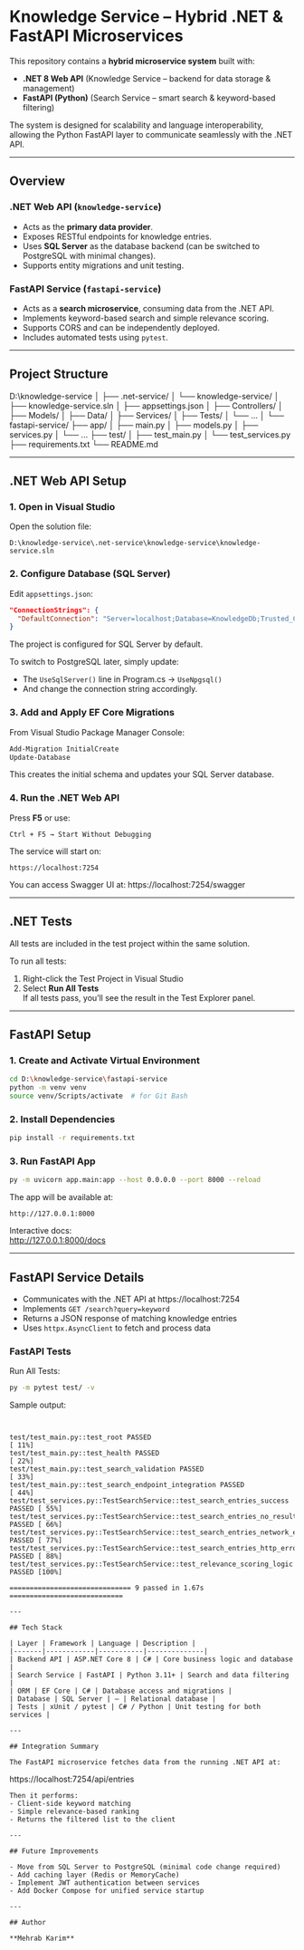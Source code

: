 # Knowledge Service – Hybrid .NET & FastAPI Microservices

This repository contains a **hybrid microservice system** built with:

- **.NET 8 Web API** (Knowledge Service – backend for data storage & management)
- **FastAPI (Python)** (Search Service – smart search & keyword-based filtering)

The system is designed for scalability and language interoperability, allowing the Python FastAPI layer to communicate seamlessly with the .NET API.

---

## Overview

### .NET Web API (`knowledge-service`)
- Acts as the **primary data provider**.
- Exposes RESTful endpoints for knowledge entries.
- Uses **SQL Server** as the database backend (can be switched to PostgreSQL with minimal changes).
- Supports entity migrations and unit testing.

### FastAPI Service (`fastapi-service`)
- Acts as a **search microservice**, consuming data from the .NET API.
- Implements keyword-based search and simple relevance scoring.
- Supports CORS and can be independently deployed.
- Includes automated tests using `pytest`.

---

## Project Structure

D:\knowledge-service
│
├── .net-service/
│   └── knowledge-service/
│       ├── knowledge-service.sln
│       ├── appsettings.json
│       ├── Controllers/
│       ├── Models/
│       ├── Data/
│       ├── Services/
│       ├── Tests/
│       └── ...
│
└── fastapi-service/
    ├── app/
    │   ├── main.py
    │   ├── models.py
    │   ├── services.py
    │   └── ...
    ├── test/
    │   ├── test_main.py
    │   └── test_services.py
    ├── requirements.txt
    └── README.md

---

## .NET Web API Setup

### 1. Open in Visual Studio
Open the solution file:
```
D:\knowledge-service\.net-service\knowledge-service\knowledge-service.sln
```

### 2. Configure Database (SQL Server)
Edit `appsettings.json`:
```json
"ConnectionStrings": {
  "DefaultConnection": "Server=localhost;Database=KnowledgeDb;Trusted_Connection=True;TrustServerCertificate=True;"
}
```
The project is configured for SQL Server by default.

To switch to PostgreSQL later, simply update:

- The `UseSqlServer()` line in Program.cs → `UseNpgsql()`
- And change the connection string accordingly.

### 3. Add and Apply EF Core Migrations
From Visual Studio Package Manager Console:
```powershell
Add-Migration InitialCreate
Update-Database
```
This creates the initial schema and updates your SQL Server database.

### 4. Run the .NET Web API
Press **F5** or use:
```
Ctrl + F5 → Start Without Debugging
```
The service will start on:
```
https://localhost:7254
```
You can access Swagger UI at:
https://localhost:7254/swagger

---

## .NET Tests
All tests are included in the test project within the same solution.

To run all tests:
1. Right-click the Test Project in Visual Studio  
2. Select **Run All Tests**  
If all tests pass, you’ll see the result in the Test Explorer panel.

---

## FastAPI Setup

### 1. Create and Activate Virtual Environment
```bash
cd D:\knowledge-service\fastapi-service
python -m venv venv
source venv/Scripts/activate  # for Git Bash
```

### 2. Install Dependencies
```bash
pip install -r requirements.txt
```

### 3. Run FastAPI App
```bash
py -m uvicorn app.main:app --host 0.0.0.0 --port 8000 --reload
```
The app will be available at:
```
http://127.0.0.1:8000
```
Interactive docs:  
http://127.0.0.1:8000/docs

---

## FastAPI Service Details

- Communicates with the .NET API at https://localhost:7254  
- Implements `GET /search?query=keyword`  
- Returns a JSON response of matching knowledge entries  
- Uses `httpx.AsyncClient` to fetch and process data  

### FastAPI Tests
Run All Tests:
```bash
py -m pytest test/ -v
```
Sample output:
```


test/test_main.py::test_root PASSED                                      [ 11%]
test/test_main.py::test_health PASSED                                    [ 22%]
test/test_main.py::test_search_validation PASSED                         [ 33%]
test/test_main.py::test_search_endpoint_integration PASSED               [ 44%]
test/test_services.py::TestSearchService::test_search_entries_success PASSED [ 55%]
test/test_services.py::TestSearchService::test_search_entries_no_results PASSED [ 66%]
test/test_services.py::TestSearchService::test_search_entries_network_error PASSED [ 77%]
test/test_services.py::TestSearchService::test_search_entries_http_error PASSED [ 88%]
test/test_services.py::TestSearchService::test_relevance_scoring_logic PASSED [100%]

============================== 9 passed in 1.67s ============================

---

## Tech Stack

| Layer | Framework | Language | Description |
|-------|------------|-----------|--------------|
| Backend API | ASP.NET Core 8 | C# | Core business logic and database |
| Search Service | FastAPI | Python 3.11+ | Search and data filtering |
| ORM | EF Core | C# | Database access and migrations |
| Database | SQL Server | — | Relational database |
| Tests | xUnit / pytest | C# / Python | Unit testing for both services |

---

## Integration Summary

The FastAPI microservice fetches data from the running .NET API at:
```
https://localhost:7254/api/entries
```
Then it performs:
- Client-side keyword matching
- Simple relevance-based ranking
- Returns the filtered list to the client

---

## Future Improvements

- Move from SQL Server to PostgreSQL (minimal code change required)
- Add caching layer (Redis or MemoryCache)
- Implement JWT authentication between services
- Add Docker Compose for unified service startup

---

## Author

**Mehrab Karim**
